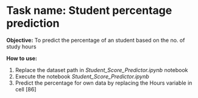 # Task name: Student percentage prediction

**Objective:**
To predict the percentage of an student based on the no. of study hours
			
**How to use:**
1. Replace the dataset path in *Student_Score_Predictor.ipynb* notebook
2. Execute the notebook *Student_Score_Predictor.ipynb*
3. Predict the percentage for own data by replacing the Hours variable in cell [86] 
	

